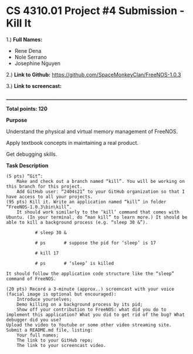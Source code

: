 # CS 4310.01 Project #4 Submission - Kill It

1.) **Full Names:**
   - Rene Dena
   - Nole Serrano
   - Josephine Nguyen
   
2.) **Link to Github:**   https://github.com/SpaceMonkeyClan/FreeNOS-1.0.3

3.) **Link to screencast:** 

**__________________________________________________________________________**

**Total points: 120**

**Purpose**

Understand the physical and virtual memory management of FreeNOS.

Apply textbook concepts in maintaining a real product.

Get debugging skills.

**Task Description** 

    (5 pts) “Git”:
        Make and check out a branch named “kill”. You will be working on this branch for this project.
        Add GitHub user: “2404s21” to your GitHub organization so that I have access to all your projects.
    (95 pts) Kill it. Write an application named “kill” in folder “FreeNOS-1.0.3\bin\kill”.
        It should work similarly to the ‘kill’ command that comes with Ubuntu. (In your terminal, do “man kill” to learn more.) It should be able to kill a background process (e.g. “sleep 30 &”).

               # sleep 30 &

               # ps       # suppose the pid for ‘sleep’ is 17

               # kill 17

               # ps       # ‘sleep’ is killed

    It should follow the application code structure like the “sleep” command of FreeNOS.

    (20 pts) Record a 3-minute (approx..) screencast with your voice (facial image is optional but encouraged):
        Introduce yourselves;
        Demo killing on a background process by its pid;
        Show off your contribution to FreeNOS: what did you do to implement this application? What you did to get rid of the bug? What debugger did you use?
    Upload the video to Youtube or some other video streaming site.
    Submit a README.md file, listing:
        Your full names;
        The link to your GitHub repo;
        The link to your screencast video.
